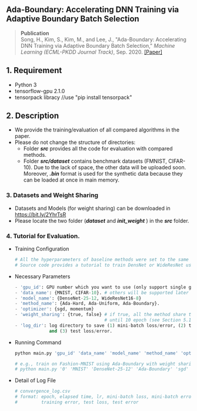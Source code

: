 ## Ada-Boundary: Accelerating DNN Training via Adaptive Boundary Batch Selection

> __Publication__ </br>
> Song, H., Kim, S., Kim, M., and Lee, J., "Ada-Boundary: Accelerating DNN Training via Adaptive Boundary Batch Selection," *Machine Learning (ECML-PKDD Journal Track)*, Sep. 2020. [[Paper]](https://link.springer.com/article/10.1007/s10994-020-05903-6)

##  1. Requirement 
- Python 3
- tensorflow-gpu 2.1.0
- tensorpack libracy //use "pip install tensorpack"

##  2. Description
- We provide the training/evaluation of all compared algorithms in the paper. 
- Please do not change the structure of directories:
	- Folder **_src_** provides all the code for evaluation with compared methods.
	- Folder **_src/dataset_** contains benchmark datasets (FMNIST, CIFAR-10). Due to the lack of space, the other data will be uploaded soon. Moreover, **_.bin_** format is used for the synthetic data because they can be loaded at once in main memory.
### 3. Datasets and Weight Sharing
 - Datasets and Models (for weight sharing) can be downloaded in https://bit.ly/2YhrTsR
 - Please locate the two folder (**_dataset_**  and **_init_weight_** ) in the **_src_**  folder.

### 4. Tutorial for Evaluation.
- Training Configuration
	```python
	# All the hyperparameters of baseline methods were set to the same value described in our paper.
	# Source code provides a tutorial to train DensNet or WideResNet using a simple command.
	```
	
- Necessary Parameters
	```python
	- 'gpu_id': GPU number which you want to use (only support single gpu).
	- 'data_name': {MNIST, CIFAR-10}. # others will be supported later
	- 'model_name': {DenseNet-25-12, WideResNet16-8}
	- 'method_name': {Ada-Hard, Ada-Uniform, Ada-Boundary}.
	- 'optimizer': {sgd, momentum}
	- 'weight_sharing': {true, false} # if true, all the method share the same parameters 
	                                  # until 10 epoch (see Section 5.1 for details)
	- 'log_dir': log directory to save (1) mini-batch loss/error, (2) training loss/error,
	             and (3) test loss/error.
	```
- Running Command
	```python
	python main.py 'gpu_id' 'data_name' 'model_name' 'method_name' 'optimizer' 'weight_sharing' 'log_dir'
	
    # e.g., train on Fashion-MNIST using Ada-Boundary with weight sharing and sgd.
    # python main.py '0' 'MNIST' 'DenseNet-25-12' 'Ada-Boundary' 'sgd' 'true' 'log'
	```	
- Detail of Log File
	```python
	# convergence_log.csv
    # format: epoch, elapsed time, lr, mini-batch loss, mini-batch error, trainng loss, 
    #         training error, test loss, test error
	```	
	
	






















